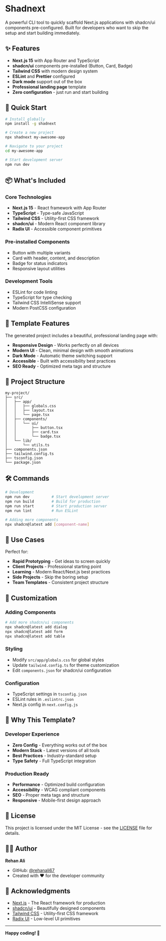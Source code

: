 # Shadnext

A powerful CLI tool to quickly scaffold Next.js applications with shadcn/ui components pre-configured. Built for developers who want to skip the setup and start building immediately.

## ✨ Features

- **Next.js 15** with App Router and TypeScript
- **shadcn/ui** components pre-installed (Button, Card, Badge)
- **Tailwind CSS** with modern design system
- **ESLint** and **Prettier** configured
- **Dark mode** support out of the box
- **Professional landing page** template
- **Zero configuration** - just run and start building

## 🚀 Quick Start

```bash
# Install globally
npm install -g shadnext

# Create a new project
npx shadnext my-awesome-app

# Navigate to your project
cd my-awesome-app

# Start development server
npm run dev
```

## 📦 What's Included

### Core Technologies
- **Next.js 15** - React framework with App Router
- **TypeScript** - Type-safe JavaScript
- **Tailwind CSS** - Utility-first CSS framework
- **shadcn/ui** - Modern React component library
- **Radix UI** - Accessible component primitives

### Pre-installed Components
- Button with multiple variants
- Card with header, content, and description
- Badge for status indicators
- Responsive layout utilities

### Development Tools
- ESLint for code linting
- TypeScript for type checking
- Tailwind CSS IntelliSense support
- Modern PostCSS configuration

## 🎨 Template Features

The generated project includes a beautiful, professional landing page with:

- **Responsive Design** - Works perfectly on all devices
- **Modern UI** - Clean, minimal design with smooth animations
- **Dark Mode** - Automatic theme switching support
- **Accessible** - Built with accessibility best practices
- **SEO Ready** - Optimized meta tags and structure

## 📁 Project Structure

```
my-project/
├── src/
│   ├── app/
│   │   ├── globals.css
│   │   ├── layout.tsx
│   │   └── page.tsx
│   ├── components/
│   │   └── ui/
│   │       ├── button.tsx
│   │       ├── card.tsx
│   │       └── badge.tsx
│   └── lib/
│       └── utils.ts
├── components.json
├── tailwind.config.ts
├── tsconfig.json
└── package.json
```

## 🛠️ Commands

```bash
# Development
npm run dev          # Start development server
npm run build        # Build for production
npm run start        # Start production server
npm run lint         # Run ESLint

# Adding more components
npx shadcn@latest add [component-name]
```

## 🎯 Use Cases

Perfect for:
- **Rapid Prototyping** - Get ideas to screen quickly
- **Client Projects** - Professional starting point
- **Learning** - Modern React/Next.js best practices
- **Side Projects** - Skip the boring setup
- **Team Templates** - Consistent project structure

## 🔧 Customization

### Adding Components
```bash
# Add more shadcn/ui components
npx shadcn@latest add dialog
npx shadcn@latest add form
npx shadcn@latest add table
```

### Styling
- Modify `src/app/globals.css` for global styles
- Update `tailwind.config.ts` for theme customization
- Edit `components.json` for shadcn/ui configuration

### Configuration
- TypeScript settings in `tsconfig.json`
- ESLint rules in `.eslintrc.json`
- Next.js config in `next.config.js`

## 🌟 Why This Template?

### Developer Experience
- **Zero Config** - Everything works out of the box
- **Modern Stack** - Latest versions of all tools
- **Best Practices** - Industry-standard setup
- **Type Safety** - Full TypeScript integration

### Production Ready
- **Performance** - Optimized build configuration
- **Accessibility** - WCAG compliant components
- **SEO** - Proper meta tags and structure
- **Responsive** - Mobile-first design approach



## 📄 License

This project is licensed under the MIT License - see the [LICENSE](LICENSE) file for details.

## 👨‍💻 Author

**Rehan Ali**
- GitHub: [@rehanali67](https://github.com/rehanali67)
- Created with ❤️ for the developer community

## 🙏 Acknowledgments

- [Next.js](https://nextjs.org) - The React framework for production
- [shadcn/ui](https://ui.shadcn.com) - Beautifully designed components
- [Tailwind CSS](https://tailwindcss.com) - Utility-first CSS framework
- [Radix UI](https://radix-ui.com) - Low-level UI primitives

---

**Happy coding! 🚀**
